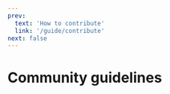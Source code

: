 ```yaml
---
prev:
  text: 'How to contribute'
  link: '/guide/contribute'
next: false
---
```

# Community guidelines